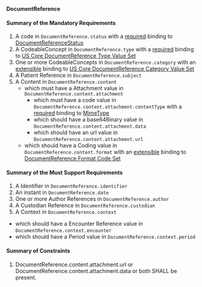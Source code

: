 **DocumentReference**

#### Summary of the Mandatory Requirements
1.  A  code  in `DocumentReference.status`
with a [required](http://hl7.org/fhir/R4/terminologies.html#required)
 binding to [DocumentReferenceStatus](http://hl7.org/fhir/ValueSet/document-reference-status)
1.  A  CodeableConcept  in `DocumentReference.type`
with a [required](http://hl7.org/fhir/R4/terminologies.html#required)
 binding to [US Core DocumentReference Type Value Set](ValueSet-us-core-documentreference-type.html)
1. One or more  CodeableConcepts  in `DocumentReference.category`
with an [extensible](http://hl7.org/fhir/R4/terminologies.html#extensible)
 binding to [US Core DocumentReference Category Value Set](ValueSet-us-core-documentreference-category.html)
1.  A Patient Reference  in `DocumentReference.subject`
1.  A  Content  in `DocumentReference.content`
      - which must have a  Attachment value  in `DocumentReference.content.attachment`
         - which must have a  code value  in `DocumentReference.content.attachment.contentType`
with a [required](http://hl7.org/fhir/R4/terminologies.html#required)
 binding to [MimeType](http://hl7.org/fhir/ValueSet/mimetypes|4.0.0)
         - which should have a  base64Binary value  in `DocumentReference.content.attachment.data`
         - which should have an  url value  in `DocumentReference.content.attachment.url`
      - which should have a  Coding value  in `DocumentReference.content.format`
with an [extensible](http://hl7.org/fhir/R4/terminologies.html#extensible)
 binding to [DocumentReference Format Code Set](http://hl7.org/fhir/ValueSet/formatcodes)

#### Summary of the Must Support Requirements
1.  A  Identifier  in `DocumentReference.identifier`
1.  An  instant  in `DocumentReference.date`
1. One or more Author References  in `DocumentReference.author`
1.  A Custodian Reference  in `DocumentReference.custodian`
1.  A  Context  in `DocumentReference.context`
   - which should have a Encounter Reference value  in `DocumentReference.context.encounter`
   - which should have a  Period value  in `DocumentReference.context.period`

#### Summary of Constraints
1. DocumentReference.content.attachment.url or  DocumentReference.content.attachment.data or both SHALL be present.